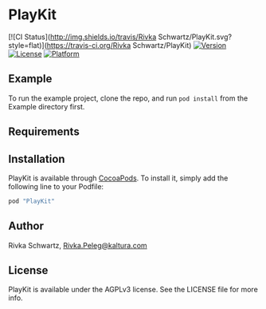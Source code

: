 # PlayKit

[![CI Status](http://img.shields.io/travis/Rivka Schwartz/PlayKit.svg?style=flat)](https://travis-ci.org/Rivka Schwartz/PlayKit)
[![Version](https://img.shields.io/cocoapods/v/PlayKit.svg?style=flat)](http://cocoapods.org/pods/PlayKit)
[![License](https://img.shields.io/cocoapods/l/PlayKit.svg?style=flat)](http://cocoapods.org/pods/PlayKit)
[![Platform](https://img.shields.io/cocoapods/p/PlayKit.svg?style=flat)](http://cocoapods.org/pods/PlayKit)

## Example

To run the example project, clone the repo, and run `pod install` from the Example directory first.

## Requirements

## Installation

PlayKit is available through [CocoaPods](http://cocoapods.org). To install
it, simply add the following line to your Podfile:

```ruby
pod "PlayKit"
```

## Author

Rivka Schwartz, Rivka.Peleg@kaltura.com

## License

PlayKit is available under the AGPLv3 license. See the LICENSE file for more info.
